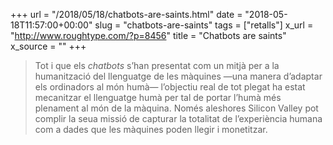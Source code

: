 +++
url = "/2018/05/18/chatbots-are-saints.html"
date = "2018-05-18T11:57:00+00:00"
slug = "chatbots-are-saints"
tags = ["retalls"]
x_url = "http://www.roughtype.com/?p=8456"
title = "Chatbots are saints"
x_source = ""
+++


> Tot i que els *chatbots* s’han presentat com un mitjà per a la humanització del llenguatge de les màquines —una manera d’adaptar els ordinadors al món humà— l’objectiu real de tot plegat ha estat mecanitzar el llenguatge humà per tal de portar l’humà més plenament al món de la màquina. Només aleshores Silicon Valley pot complir la seua missió de capturar la totalitat de l’experiència humana com a dades que les màquines poden llegir i monetitzar.
